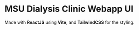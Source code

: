 # MSU Dialysis Clinic Webapp UI


Made with **ReactJS** using **Vite**, and **TailwindCSS** for the styling.
